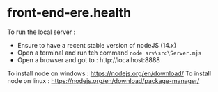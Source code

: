 # front-end-ere.health

To run the local server :
* Ensure to have a recent stable version of nodeJS (14.x)
* Open a terminal and run teh command `node srv\src\Server.mjs`
* Open a browser and got to : http://localhost:8888

To install node on windows : https://nodejs.org/en/download/
To install node on linux   : https://nodejs.org/en/download/package-manager/
